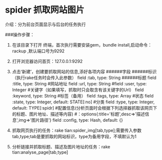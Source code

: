 spider 抓取网站图片
======


介绍：分为前台页面显示与后台的任务执行

###操作步骤：
1. 在该目录下打开 终端，首次执行需要安装gem，bundle install,启动命令：rackup ,默认端口号为9292
2. 打开浏览器访问首页：127.0.0.1:9292 
3. 点击‘新建’，创建要抓取网站的信息,添好各项内容
	######字段
	######标识（执行rake任务时会传入此参数）
	field :tab,			type: String
	######标题
	field :title,	 	type: String
	#网站地址
	field :url, 	 	type: String
	#field :user, 		type: Integer
	#关键字（如果填写，抓取时只会取含有该关键字的Url）
	field :keyword,		type: String
	#标签（备用）
	field :tags, 		type: Array
	#状态
	field :state, 		type: Integer,	default: STATE[:no]
	#分类
	field :type,		type: Integer,	default: TYPE[:spidr]
	#配置信息(分析页面时会根据下列选择器抓取该网页下的标题、图片地址、描述等内容)
	#：options{:title='标题',desc=>'描述信息',img=>'图片路径'}
	field :config,		type: Hash,		default: {}


4. 抓取网页执行的任务：rake tian:spider_img[tab,type];需要传入参数tab,type;tab是要抓取的网站标识，type为备用字段，不填默认为1

5. 分析链接并抓取标题、描述及图片地址的任务：rake tian:analyse_page[tab,type]


